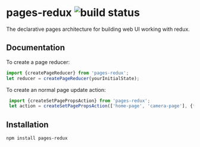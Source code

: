# pages-redux ![build status](https://travis-ci.org/zhangkaiyulw/pages-redux.svg)
The declarative pages architecture for building web UI working with redux.

## Documentation

To create a page reducer:

 ``` javaScript
 import {createPageReducer} from 'pages-redux';
 let reducer = createPageReducer(yourInitialState);
 ```

 To create an normal page update action:

 ``` javaScript
  import {createSetPagePropsAction} from 'pages-redux';
  let action = createSetPagePropsAction(['home-page', 'camera-page'], {flash: true});
 ```

## Installation

```
npm install pages-redux
```